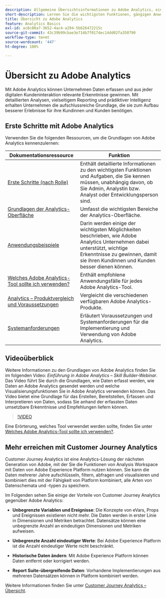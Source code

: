 ```yaml
---
description: Allgemeine Übersichtsinformationen zu Adobe Analytics, einschließlich Informationen zur Analytics-Oberfläche sowie Informationen zu den ersten Schritten für Admins, Analystinnen und Analysten, Benutzende sowie Entwicklungspersonen.
short-description: Lernen Sie die wichtigsten Funktionen, gängigen Anwendungsfälle und ersten Schritte für Analystinnen und Analysten, Endbenutzende und Admins kennen.
title: Übersicht zu Adobe Analytics
feature: Analytics Basics
exl-id: ac8c00a7-3652-4ac4-a294-5b626472215c
source-git-commit: 43c39b99cbae3e714b7f017dec14dd02fa350790
workflow-type: tm+mt
source-wordcount: '447'
ht-degree: 100%

---
```


# Übersicht zu Adobe Analytics

Mit Adobe Analytics können Unternehmen Daten erfassen und aus jeder digitalen Kundeninteraktion relevante Erkenntnisse gewinnen. Mit detaillierten Analysen, vielseitigem Reporting und prädiktiver Intelligenz erhalten Unternehmen die aufschlussreiche Grundlage, die sie zum Aufbau besserer Erlebnisse für ihre Kundinnen und Kunden benötigen.

## Erste Schritte mit Adobe Analytics

Verwenden Sie die folgenden Ressourcen, um die Grundlagen von Adobe Analytics kennenzulernen:


| Dokumentationsressource | Funktion |
|---------|----------|
| [Erste Schritte (nach Rolle)](/help/analyze/get-started/get-started-by-role.md) | Enthält detaillierte Informationen zu den wichtigsten Funktionen und Aufgaben, die Sie kennen müssen, unabhängig davon, ob Sie Admin, Analystin bzw. Analyst oder Entwicklungsperson sind. |
| [Grundlagen der Analytics-Oberfläche](/help/analyze/get-started/analytics-interface.md) | Umfasst die wichtigsten Bereiche der Analytics-Oberfläche. |
| [Anwendungsbeispiele](/help/analyze/get-started/use-cases.md) | Darin werden einige der wichtigsten Möglichkeiten beschrieben, wie Adobe Analytics Unternehmen dabei unterstützt, wichtige Erkenntnisse zu gewinnen, damit sie ihren Kundinnen und Kunden besser dienen können. |
| [Welches Adobe Analytics-Tool sollte ich verwenden?](/help/analyze/get-started/which-analytics-tool.md) | Enthält empfohlene Anwendungsfälle für jedes Adobe Analytics-Tool. |
| [Analytics – Produktvergleich und Voraussetzungen](/help/analyze/get-started/analytics-product-comparison.md) | Vergleicht die verschiedenen verfügbaren Adobe Analytics-Produkte. |
| [Systemanforderungen](/help/analyze/get-started/sys-reqs.md) | Erläutert Voraussetzungen und Systemanforderungen für die Implementierung und Verwendung von Adobe Analytics. |

## Videoüberblick

Weitere Informationen zu den Grundlagen von Adobe Analytics finden Sie im folgenden Video: *Einführung in Adobe Analytics – Skill Builder-Webinar*. Das Video führt Sie durch die Grundlagen, wie Daten erfasst werden, wie Daten an Adobe Analytics gesendet werden und welche Visualisierungsfunktionen Sie in Adobe Analytics verwenden können. Das Video bietet eine Grundlage für das Erstellen, Bereitstellen, Erfassen und Interpretieren von Daten, sodass Sie anhand der erfassten Daten umsetzbare Erkenntnisse und Empfehlungen liefern können.

>[!VIDEO](https://video.tv.adobe.com/v/27429/?quality=12)

Eine Erörterung, welches Tool verwendet werden sollte, finden Sie unter [Welches Adobe Analytics-Tool sollte ich verwenden?](https://experienceleague.adobe.com/docs/analytics/analyze/admin-overview/which-analytics-tool.html?lang=de).

## Mehr erreichen mit Customer Journey Analytics

Customer Journey Analytics ist eine Analytics-Lösung der nächsten Generation von Adobe, mit der Sie die Funktionen von Analysis Workspace mit Daten von Adobe Experience Platform nutzen können. Sie kann die Daten mehrerer Jahre aufschlüsseln, filtern, abfragen und visualisieren und kombiniert dies mit der Fähigkeit von Platform kombiniert, alle Arten von Datenschemata und -typen zu speichern.

Im Folgenden sehen Sie einige der Vorteile von Customer Journey Analytics gegenüber Adobe Analytics:

* **Unbegrenzte Variablen und Ereignisse**: Die Konzepte von eVars, Props und Ereignissen existieren nicht mehr. Die Daten werden in erster Linie in Dimensionen und Metriken betrachtet. Datensätze können eine unbegrenzte Anzahl an eindeutigen Dimensionen und Metriken aufweisen.

* **Unbegrenzte Anzahl eindeutiger Werte**: Bei Adobe Experience Platform ist die Anzahl eindeutiger Werte nicht beschränkt.

* **Historische Daten ändern**: Mit Adobe Experience Platform können Daten entfernt oder korrigiert werden.

* **Report Suite-übergreifende Daten**: Vorhandene Implementierungen aus mehreren Datensätzen können in Platform kombiniert werden.

Weitere Informationen finden Sie unter [Customer Journey Analytics – Übersicht](https://experienceleague.adobe.com/docs/analytics-platform/using/cja-overview/cja-overview.html?lang=de).
